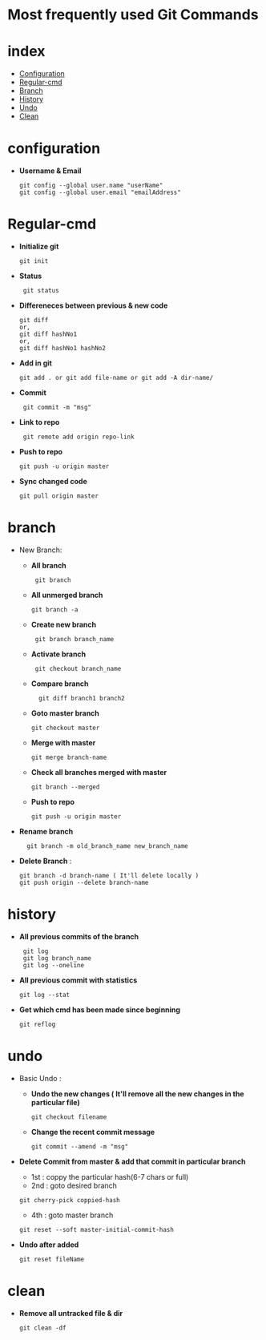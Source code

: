 # Most frequently used Git Commands

# index

+ [Configuration](#configuration)
+ [Regular-cmd](#regular-cmd)
+ [Branch](#branch)
+ [History](#history)
+ [Undo](#undo)
+ [Clean](#clean)

# configuration

+ **Username & Email**

  ```
  git config --global user.name "userName"
  git config --global user.email "emailAddress"
  ```

# Regular-cmd

+ **Initialize git**

  ```
  git init
  ```

+ **Status**

  ```
   git status
  ```

+ **Differeneces between previous & new code**

  ```
  git diff 
  or, 
  git diff hashNo1 
  or, 
  git diff hashNo1 hashNo2
  ```

+ **Add in git**

  ```
  git add . or git add file-name or git add -A dir-name/
  ```

+ **Commit**

  ```
   git commit -m "msg"
  ```

+ **Link to repo**

  ```
   git remote add origin repo-link
  ```

+ **Push to repo**

  ```
  git push -u origin master
  ```

+ **Sync changed code**

  ```
  git pull origin master
  ```

# branch

+ New Branch:

  + **All branch**

    ```
     git branch
    ```
  
  + **All unmerged branch**

    ```
    git branch -a
    ```

  + **Create new branch**

    ```
     git branch branch_name
    ```

  + **Activate branch**

    ```
     git checkout branch_name
    ```
  
  + **Compare branch**
  
    ```
      git diff branch1 branch2
    ```

  + **Goto master branch**

    ```
    git checkout master
    ```

  + **Merge with master**

    ```
    git merge branch-name
    ```

  + **Check all branches merged with master**

    ```
    git branch --merged
    ```

  + **Push to repo**

    ```
    git push -u origin master
    ```

+ **Rename branch**

  ```
    git branch -m old_branch_name new_branch_name
  ```

+ **Delete Branch** :

  ```
  git branch -d branch-name ( It'll delete locally )
  git push origin --delete branch-name

# history

+ **All previous commits of the branch**

  ```
   git log
   git log branch_name
   git log --oneline
  ```

+ **All previous commit with statistics**

  ```
  git log --stat
  ```

+ **Get which cmd has been made since beginning**

  ```
  git reflog
  ```

# undo

+ Basic Undo :
  + **Undo the new changes ( It'll remove all the new changes in the particular file)**

    ```
    git checkout filename
    ```

  + **Change the recent commit message**

    ```
    git commit --amend -m "msg"
    ```

+ **Delete Commit from master & add that commit in particular branch**
  + 1st : coppy the particular hash(6-7 chars or full)
  + 2nd : goto desired branch

  ```
  git cherry-pick coppied-hash
  ```

  + 4th : goto master branch

  ```
  git reset --soft master-initial-commit-hash
  ```

+ **Undo after added**

  ```
  git reset fileName
  ```

# clean

+ **Remove all untracked file & dir**

  ```
  git clean -df
  ```

